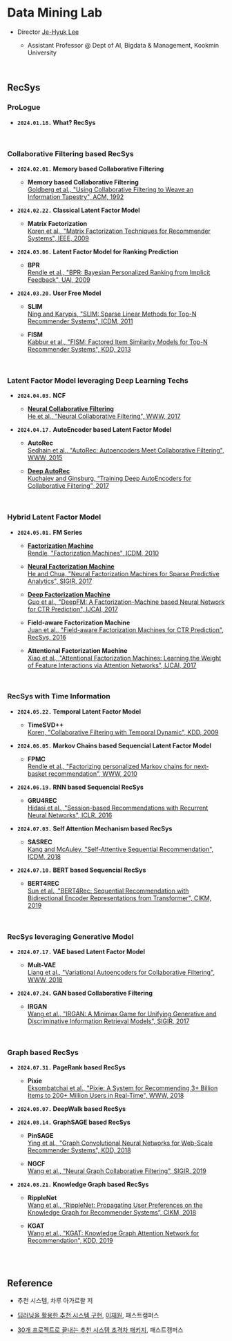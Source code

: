 # Data Mining Lab

- Director [Je-Hyuk Lee](https://github.com/jaylee07)

  - Assistant Professor @ Dept of AI, Bigdata & Management, Kookmin University

</br>

## RecSys

### ProLogue

- **`2024.01.18.` What? RecSys**

</br>

### Collaborative Filtering based RecSys

- **`2024.02.01.` Memory based Collaborative Filtering**
  - **Memory based Collaborative Filtering** </br> [Goldberg et al., "Using Collaborative Filtering to Weave an Information Tapestry", ACM, 1992](https://dl.acm.org/doi/abs/10.1145/138859.138867)

- **`2024.02.22.` Classical Latent Factor Model**
  - **Matrix Factorization** </br> [Koren et al., "Matrix Factorization Techniques for Recommender Systems", IEEE, 2009](https://ieeexplore.ieee.org/abstract/document/5197422?casa_token=MegLN5OlT4oAAAAA:gNQRE3BKlHAKav64qSELmwXR6WizC4ksr3XvAV1DmiLN2AFgy-PdZ9PB8gCIsgS2e1ISZNI2Oibs)

- **`2024.03.06.` Latent Factor Model for Ranking Prediction**
  - **BPR** </br> [Rendle et al., "BPR: Bayesian Personalized Ranking from Implicit Feedback", UAI, 2009](https://arxiv.org/abs/1205.2618)

- **`2024.03.20.` User Free Model**
  - **SLIM** </br> [Ning and Karypis, "SLIM: Sparse Linear Methods for Top-N Recommender Systems", ICDM, 2011](https://ieeexplore.ieee.org/abstract/document/6137254?casa_token=hasquFQkcNQAAAAA:ahz0llpC6_q77EiwLrjlyofGfms6lQOCmuBRrnGl8MOjkbLsWNWRHYJJN9yYBdXkaLKKTvNpjLiC)

  - **FISM** </br> [Kabbur et al., "FISM: Factored Item Similarity Models for Top-N Recommender Systems", KDD, 2013](https://dl.acm.org/doi/abs/10.1145/2487575.2487589?casa_token=zDZvzz_byroAAAAA:1Dr1GXJ7yst1AM9GKAlEyDRP6_hzDEQQr5ML9cjR7u6bJOr4dOp4gA3RyLyI-tVdsewY6FL7Sixq4Vs)

</br>

### Latent Factor Model leveraging Deep Learning Techs

- **`2024.04.03.` NCF**
  - [**Neural Collaborative Filtering**](https://github.com/jayarnim/MD-Data_Mining_Lab/blob/main/model/NCF.py) </br> [He et al., "Neural Collaborative Filtering", WWW, 2017](https://dl.acm.org/doi/abs/10.1145/3038912.3052569?casa_token=xJcQ62dMU8kAAAAA:erA0iE1l2Pxdx8qpbMFCh7Z6-qc02h-yCXcoaWJN5E4pJwMwu6RVRoMrBdUSFJ_yrHGdTfVtJR67EPw)

- **`2024.04.17.` AutoEncoder based Latent Factor Model**
  - **AutoRec** </br> [Sedhain et al., "AutoRec: Autoencoders Meet Collaborative Filtering", WWW, 2015](https://dl.acm.org/doi/abs/10.1145/2740908.2742726?casa_token=h6-W8fBHMuwAAAAA:hcZXeeqXUng_hrZJ9GaPt3dfJ4lXKK_THtypbucIf-XV18hRNfMxj2CkZKTOShkdwCCcrJ5WEGho-mo)

  - [**Deep AutoRec**](https://github.com/jayarnim/M-Data_Mining_Lab/blob/main/model/DeepAutoRec.py) </br> [Kuchaiev and Ginsburg, “Training Deep AutoEncoders for Collaborative Filtering”, 2017](https://arxiv.org/abs/1708.01715)

</br>

### Hybrid Latent Factor Model

- **`2024.05.01.` FM Series**
  - [**Factorization Machine**]() </br> [Rendle, "Factorization Machines", ICDM, 2010](https://ieeexplore.ieee.org/abstract/document/5694074?casa_token=PxTxcXYbSBEAAAAA:94LVL0iDWaWBXagioWFO-JagI4rp2mGkpcl-agJtPsKwhs7WhMS-f5mitp-OrI5z8M2bcAUrzLBR)

  - [**Neural Factorization Machine**](https://github.com/jayarnim/M-Data_Mining_Lab/blob/main/model/NeuralFactorizationMachine.py) </br> [He and Chua, "Neural Factorization Machines for Sparse Predictive Analytics", SIGIR, 2017](https://dl.acm.org/doi/abs/10.1145/3077136.3080777?casa_token=GwAdLrQPwy4AAAAA:ie1lvyHs54HbZmQS4pns-P585Knu3QIYRcNXUbPbfyQdNIO-E2HGXQCIwoza5np_wt-S4gs1lcQ_yw4)

  - **[Deep Factorization Machine]()** </br> [Guo et al., "DeepFM: A Factorization-Machine based Neural Network for CTR Prediction", IJCAI, 2017](https://arxiv.org/abs/1703.04247)

  - **Field-aware Factorization Machine** </br> [Juan et al., "Field-aware Factorization Machines for CTR Prediction", RecSys, 2016](https://dl.acm.org/doi/abs/10.1145/2959100.2959134?casa_token=LhyqvBbTAH4AAAAA:j1IOKYkeCTiByjmyaTueiRLCZkmi5U0SWqEVOyBbOdZOj9xKlu7X8AeBWPsum8IwcP6hUdTHqvJgfcM)

  - **Attentional Factorization Machine** </br> [Xiao et al., "Attentional Factorization Machines: Learning the Weight of Feature Interactions via Attention Networks", IJCAI, 2017](https://arxiv.org/abs/1708.04617)

</br>

### RecSys with Time Information

- **`2024.05.22.` Temporal Latent Factor Model**

  - **TimeSVD++** </br> [Koren, "Collaborative Filtering with Temporal Dynamic", KDD, 2009](https://dl.acm.org/doi/abs/10.1145/1557019.1557072?casa_token=rimTEX65IIsAAAAA:jfa7Vyrl6bt4D3OsxxBP2ja1FfR6DbK7EjnoTTgxbddG16QaJzh0QTSTppGwWkaJVG0nvRMba_jmB3w)

- **`2024.06.05.` Markov Chains based Sequencial Latent Factor Model**
  - **FPMC** </br> [Rendle et al., "Factorizing personalized Markov chains for next-basket recommendation", WWW, 2010](https://dl.acm.org/doi/abs/10.1145/1772690.1772773?casa_token=Q3sHZL_spjgAAAAA:2Xm7ovGfhXZSkNb2ulgWO27DY0vMDKkoVrQS23pMKqouoJS1y_AKVeQlCMI_tCsuyggAGMY-IgYrXeU)

- **`2024.06.19.` RNN based Sequencial RecSys**
  - **GRU4REC** </br> [Hidasi et al., "Session-based Recommendations with Recurrent Neural Networks", ICLR, 2016](https://arxiv.org/abs/1511.06939)

- **`2024.07.03.` Self Attention Mechanism based RecSys**
  - **SASREC** </br> [Kang and McAuley, "Self-Attentive Sequential Recommendation", ICDM, 2018](https://ieeexplore.ieee.org/abstract/document/8594844?casa_token=JT5smtt5Z5sAAAAA:lFfXP_q_01zzLRSEc7p1zEyR_jZ7l1VjeTTCOUO6QMkDmw6HUM0BDtBSnPGpvH6XZmxvQwnGi-r7)

- **`2024.07.10.` BERT based Sequencial RecSys**
  - **BERT4REC** </br> [Sun et al., "BERT4Rec: Sequential Recommendation with Bidirectional Encoder Representations from Transformer", CIKM, 2019](https://dl.acm.org/doi/abs/10.1145/3357384.3357895?casa_token=FdOnUIipxhwAAAAA:jXWonRcvhqi5WJFCb_hKPdJMAWgvZI9YJzI4qn20pSMM7N6FrxdvcL9g9h1pAibEFy5eiD_z4N9XmbE)

</br>

### RecSys leveraging Generative Model

- **`2024.07.17.` VAE based Latent Factor Model**
  - **Mult-VAE** </br> [Liang et al., "Variational Autoencoders for Collaborative Filtering", WWW, 2018](https://dl.acm.org/doi/abs/10.1145/3178876.3186150)

- **`2024.07.24.` GAN based Collaborative Filtering**
  - **IRGAN** </br> [Wang et al., "IRGAN: A Minimax Game for Unifying Generative and Discriminative Information Retrieval Models", SIGIR, 2017](https://dl.acm.org/doi/abs/10.1145/3077136.3080786?casa_token=l3DUV8WZZPUAAAAA:gh1OnSEylDd-KiNnTyq2jTgCcIAutcHOYKgFk9rXXmzdy8t8lJjfYi0XJDVzEVIsENZs8wlTCZeN_Wc)

</br>

### Graph based RecSys

- **`2024.07.31.` PageRank based RecSys**
  - **Pixie** </br> [Eksombatchai et al., "Pixie: A System for Recommending 3+ Billion Items to 200+ Million Users in Real-Time", WWW, 2018](https://dl.acm.org/doi/abs/10.1145/3178876.3186183)

- **`2024.08.07.` DeepWalk based RecSys**

- **`2024.08.14.` GraphSAGE based RecSys**
  - **PinSAGE** </br> [Ying et al., "Graph Convolutional Neural Networks for Web-Scale Recommender Systems", KDD, 2018](https://dl.acm.org/doi/abs/10.1145/3219819.3219890?casa_token=Au-umXQUZ1kAAAAA:lJzYsga18v6bN9pxyApAxnegROTbuvoCB8ukqZ3A8NiPKxY7sfXdSHsvu4eCIWgtQFoS0AaZFSzjHHY)

  - **NGCF** </br> [Wang et al., "Neural Graph Collaborative Filtering", SIGIR, 2019](https://dl.acm.org/doi/abs/10.1145/3331184.3331267?casa_token=8JTOV4RxYlsAAAAA:bkwRnHjoNWGcx5bGw97-cRpFT4iKhBSLnEyI3xK0eXEsb2-bLIwANoE1txFvyRCsgpABkhbCzrtjRA)

- **`2024.08.21.` Knowledge Graph based RecSys**
  - **RippleNet** </br> [Wang et al., “RippleNet: Propagating User Preferences on the Knowledge Graph for Recommender Systems”, CIKM, 2018](https://dl.acm.org/doi/abs/10.1145/3269206.3271739?casa_token=R1-vKJgCzrsAAAAA:x-U83HRTCb83izvU4lkdL29VKSeUgBBgFOpgWmjwpsa6PGdjVig-jaoUI6YdzKY6LihmfGshjhcp2Ks)

  - **KGAT** </br> [Wang et al., "KGAT: Knowledge Graph Attention Network for Recommendation", KDD, 2019](https://dl.acm.org/doi/abs/10.1145/3292500.3330989?casa_token=H-IaOAQVwHwAAAAA:2299fELWgPC7Y7f14vmWKDt0ZhrWV3I01NYuM6s1CoOyEwrltgYDzs1jP6GK_zU6v5qiwXHByDAqmIQ)

</br>



</br>

## Reference

- 추천 시스템, 차루 아가르왈 저

- [딥러닝을 활용한 추천 시스템 구현](https://fastcampus.co.kr/data_online_rs), [이재원](https://github.com/jaewonlee-728), 패스트캠퍼스

- [30개 프로젝트로 끝내는 추천 시스템 초격차 패키지](https://fastcampus.co.kr/data_online_rsystem), 패스트캠퍼스
